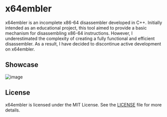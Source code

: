 # x64embler
x64embler is an incomplete x86-64 disassembler developed in C++. Initially intended as an educational project, this tool aimed to provide a basic mechanism for disassembling x86-64 instructions. However, I underestimated the complexity of creating a fully functional and efficient disassembler. As a result, I have decided to discontinue active development on x64embler.

## Showcase
![image](https://github.com/user-attachments/assets/35b15f42-3e9e-458f-b62f-04bb68d2bc48)

## License
x64embler is licensed under the MIT License. See the [LICENSE](LICENSE) file for more details.
